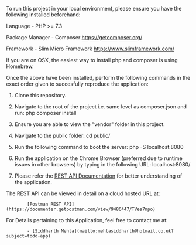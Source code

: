 To run this project in your local environment, please ensure you have the following installed beforehand:

Language - PHP >= 7.3

Package Manager - Composer ​https://getcomposer.org/

Framework - Slim Micro Framework ​https://www.slimframework.com/

If you are on OSX, the easiest way to install php and composer is using Homebrew.

Once the above have been installed, perform the following commands in the exact order given to succesfully reproduce the application:

1. Clone this repository.

2. Navigate to the root of the project i.e. same level as composer.json and run:
            php composer install

3. Ensure you are able to view the "vendor" folder in this project.

4. Navigate to the public folder:
            cd public/

5. Run the following command to boot the server:
            php -S localhost:8080

6. Run the application on the Chrome Browser (preferred due to runtime issues in other browsers) by typing in the following URL:
            localhost:8080/

7. Please refer the [REST API Documentation](Documentation/REST_API.json) for better understanding of the application.

The REST API can be viewed in detail on a cloud hosted URL at:

            [Postman REST API](https://documenter.getpostman.com/view/9486447/TVes7mpo)

For Details pertaining to this Application, feel free to contact me at:

            - [Siddharth Mehta](mailto:mehtasiddharth@hotmail.co.uk?subject=todo-app)

